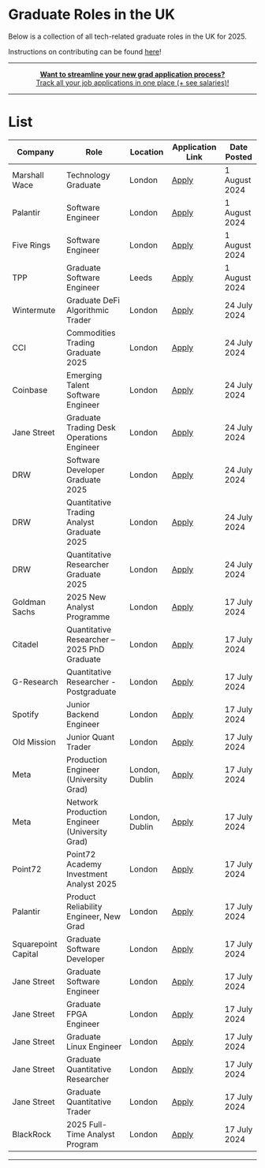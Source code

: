 # Graduate Roles in the UK
Below is a collection of all tech-related graduate roles in the UK for 2025.

Instructions on contributing can be found [here](https://github.com/devzenq/Graduate-Roles-UK/blob/main/CONTRIBUTE.md)!

---
<div align="center">
	<p>
		<a href="https://compclarity.com/tracker">
			<b>Want to streamline your new grad application process?</b>
			<br>
			Track all your job applications in one place (+ see salaries)!
			<br>
		</a>
	</p>
</div>

---

# List

| Company | Role | Location | Application Link | Date Posted |
| -------- | -------- | -------- | -------- | -------- |
| Marshall Wace | Technology Graduate | London | [Apply](https://job-boards.greenhouse.io/mw-tech-grad/jobs/7499680002?gh_src=bb1e940f2us) | 1 August 2024 |
| Palantir | Software Engineer | London | [Apply](https://jobs.lever.co/palantir/d372c805-d0cd-4a10-9522-fbecc78d6f3e/apply) | 1 August 2024 |
| Five Rings | Software Engineer | London | [Apply](https://job-boards.greenhouse.io/fiveringsllc/jobs/4090995008) | 1 August 2024 |
| TPP | Graduate Software Engineer | Leeds | [Apply](https://tpp-careers.com/roles/graduate-software-developer/) | 1 August 2024 |
| Wintermute | Graduate DeFi Algorithmic Trader | London | [Apply](https://jobs.lever.co/wintermute-trading/e001ec83-0452-4fdf-a252-e19333af345f) | 24 July 2024 |
| CCI | Commodities Trading Graduate 2025 | London | [Apply](https://osv-cci.wd1.myworkdayjobs.com/en-US/CCICareers/job/London-UK/Commodities-Trading-Rotational-Analyst-Graduate-Programme--2025-Start-_R850?locations=f2015cfc02f00191c190c981a701650e) | 24 July 2024 |
| Coinbase | Emerging Talent Software Engineer | London | [Apply](https://www.coinbase.com/en-gb/careers/positions/5954689) | 24 July 2024 |
| Jane Street | Graduate Trading Desk Operations Engineer | London | [Apply](https://www.janestreet.com/join-jane-street/position/7486198002/) | 24 July 2024 |
| DRW | Software Developer Graduate 2025 | London | [Apply](https://boards.greenhouse.io/drweng/jobs/6000898) | 24 July 2024 |
| DRW | Quantitative Trading Analyst Graduate 2025 | London | [Apply](https://boards.greenhouse.io/drweng/jobs/6000807) | 24 July 2024 |
| DRW | Quantitative Researcher Graduate 2025 | London | [Apply](https://boards.greenhouse.io/drweng/jobs/6000842) | 24 July 2024 |
| Goldman Sachs | 2025 New Analyst Programme | London | [Apply](https://higher.gs.com/campus?EXPERIENCE_LEVEL=Analyst&LOCATION=London&page=1&sort=RELEVANCE) | 17 July 2024 |
| Citadel | Quantitative Researcher – 2025 PhD Graduate | London | [Apply](https://www.citadel.com/careers/details/quantitative-researcher-2025-phd-graduate-europe-2/) | 17 July 2024 |
| G-Research | Quantitative Researcher - Postgraduate | London | [Apply](https://www.gresearch.com/vacancy/R2269-Quantitative-Researcher---Postgraduate/) | 17 July 2024 |
| Spotify | Junior Backend Engineer | London | [Apply](https://jobs.lever.co/spotify/a3b48cdf-090c-442a-ae71-7e0868d7ad49/apply) | 17 July 2024 |
| Old Mission | Junior Quant Trader | London | [Apply](https://www.oldmissioncapital.com/careers/?gh_jid=6052159003) | 17 July 2024 |
| Meta | Production Engineer (University Grad) | London, Dublin | [Apply](https://www.metacareers.com/jobs/1855970111582449/) | 17 July 2024 |
| Meta | Network Production Engineer (University Grad) | London, Dublin | [Apply](https://www.metacareers.com/v2/jobs/901402644628821/) | 17 July 2024 |
| Point72 | Point72 Academy Investment Analyst 2025 | London | [Apply](https://boards.greenhouse.io/point72/jobs/7434405002?gh_src=10b137522us&jobCode=CPA-0012306&location=London) | 17 July 2024 |
| Palantir | Product Reliability Engineer, New Grad | London | [Apply](https://jobs.lever.co/palantir/63494bd6-3c41-4449-b01f-0932dc664fc4/apply) | 17 July 2024 |
| Squarepoint Capital | Graduate Software Developer | London | [Apply](https://www.squarepoint-capital.com/open-opportunities#/job/6040910) | 17 July 2024 |
| Jane Street | Graduate Software Engineer | London | [Apply](https://www.janestreet.com/join-jane-street/apply/6561510002/) | 17 July 2024 |
| Jane Street | Graduate FPGA Engineer | London | [Apply](https://www.janestreet.com/join-jane-street/apply/6866845002/) | 17 July 2024 |
| Jane Street | Graduate Linux Engineer | London | [Apply](https://www.janestreet.com/join-jane-street/apply/6866927002/) | 17 July 2024 |
| Jane Street | Graduate Quantitative Researcher | London | [Apply](https://www.janestreet.com/join-jane-street/apply/6857462002/) | 17 July 2024 |
| Jane Street | Graduate Quantitative Trader | London | [Apply](https://www.janestreet.com/join-jane-street/apply/6866533002/) | 17 July 2024 |
| BlackRock | 2025 Full-Time Analyst Program | London | [Apply](https://blackrock.tal.net/vx/brand-3/spa-1/candidate/so/pm/1/pl/1/opp/8160-2025-Full-Time-Analyst-Program-EMEA/en-GB) | 17 July 2024 |

---
